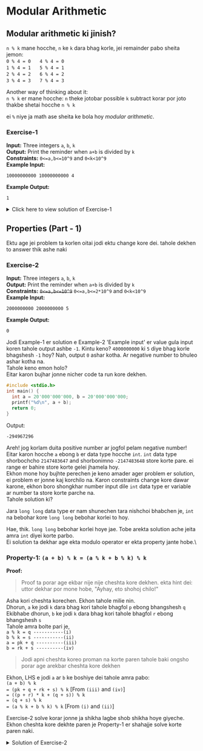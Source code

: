 # Modular Arithmetic

## Modular arithmetic ki jinish?
`n % k` mane hocche, `n` ke `k` dara bhag korle, jei remainder pabo sheita\
jemon:\
`0 % 4 = 0` &nbsp;&nbsp;&nbsp;&nbsp;  `4 % 4 = 0`\
`1 % 4 = 1` &nbsp;&nbsp;&nbsp;&nbsp;  `5 % 4 = 1`\
`2 % 4 = 2` &nbsp;&nbsp;&nbsp;&nbsp;  `6 % 4 = 2`\
`3 % 4 = 3` &nbsp;&nbsp;&nbsp;&nbsp;  `7 % 4 = 3`

Another way of thinking about it:\
`n % k` er mane hocche: `n` theke jotobar possible `k` subtract korar por joto thakbe shetai hocche `n % k`

ei `%` niye ja math ase sheita ke bola hoy *modular arithmetic*.

### Exercise-1
**Input:** Three integers `a`, `b`, `k`\
**Output:** Print the reminder when `a+b` is divided by `k`\
**Constraints:** `0<=a,b<=10^9` and `0<k<10^9`\
**Example Input:**
```
10000000000 10000000000 4
```
**Example Output:**
```
1
```
<details>
<summary>Click here to view solution of Exercise-1</summary>

```c
#include <stdio.h>
int main() {
  int a, b, k;
  scanf("%d %d %d", &a, &b, &k);
  printf("%d", (a + b) % k);
  return 0;
}
```
</details>

## Properties (Part - 1)
Ektu age jei problem ta korlen oitai jodi ektu change kore dei. tahole dekhen to answer thik ashe naki
### Exercise-2
**Input:** Three integers `a`, `b`, `k`\
**Output:** Print the reminder when `a+b` is divided by `k`\
**Constraints:** ~~`0<=a,b<=10^9`~~ `0<=a,b<=2*10^9` and `0<k<10^9`\
**Example Input:**
```
2000000000 2000000000 5
```
**Example Output:**
```
0
```
Jodi Example-1 er solution e Example-2 'Example input' er value gula input koren tahole output ashbe `-1`. Kintu keno? `4000000000` ki `5` diye bhag korle bhagshesh `-1` hoy? Nah, output `0` ashar kotha. Ar negative number to bhuleo ashar kotha na.\
Tahole keno emon holo?\
Eitar karon bujhar jonne nicher code ta run kore dekhen.
```c
#include <stdio.h>
int main() {
  int a = 20'000'000'000, b = 20'000'000'000;
  printf("%d\n", a + b);
  return 0;
}
```
Output:
```
-294967296
```
Areh! jog korlam duita positive number ar jogfol pelam negative number!\
Eitar karon hocche `a` ebong `b` er data type hocche `int`. `int` data type shorbochcho `2147483647` and shorbonimno `-2147483648` store korte pare. ei range er bahire store korte gelei jhamela hoy.\
Ekhon mone hoy bujhte perechen je keno amader ager problem er solution, ei problem er jonne kaj korchilo na. Karon constraints change kore dawar karone, ekhon boro shongkhar number input dile `int` data type er variable ar number ta store korte parche na.\
Tahole solution ki?

Jara `long long` data type er nam shunechen tara nishchoi bhabchen je, `int` na bebohar kore `long long` bebohar korlei to hoy.

Hae, thik. `long long` bebohar korlei hoye jae. Tobe arekta solution ache jeita amra `int` diyei korte parbo.\
Ei solution ta dekhar age ekta modulo operator er ekta property jante hobe.\

### Property-1: `(a + b) % k = (a % k + b % k) % k`
**Proof:**
> Proof ta porar age ekbar nije nije cheshta kore dekhen. ekta hint dei: uttor dekhar por mone hobe, "Ayhay, eto shohoj chilo!"

Asha kori cheshta korechen. Ekhon tahole milie nin.\
Dhorun, `a` ke jodi `k` dara bhag kori tahole bhagfol `p` ebong bhangshesh `q`\
Ekibhabe dhorun, `b` ke jodi `k` dara bhag kori tahole bhagfol `r` ebong bhangshesh `s`\
Tahole amra bolte pari je,\
`a % k = q -----------(i)`\
`b % k = s -----------(ii)`\
`a = pk + q ----------(iii)`\
`b = rk + s ----------(iv)`
> Jodi apni cheshta koreo proman na korte paren tahole baki ongsho porar age arekbar cheshta kore dekhen

Ekhon, LHS e jodi `a` ar `b` ke boshiye dei tahole amra pabo:\
`(a + b) % k`\
`= (pk + q + rk + s) % k` [From `(iii)` and `(iv)`]\
`= ((p + r) * k + (q + s)) % k`\
`= (q + s) % k`\
`= (a % k + b % k) % k` [From `(i)` and `(ii)`]

Exercise-2 solve korar jonne ja shikha lagbe shob shikha hoye giyeche. Ekhon cheshta kore dekhte paren je Property-1 er shahajje solve korte paren naki.
<details>
<summary>Solution of Exercise-2</summary>

```c
#include <stdio.h>
int main() {
  int a, b, k;
  scanf("%d %d %d", &a, &b, &k);
  printf("%d\n", (a % k + b % k) % k);
  return 0;
}
```
</details>
